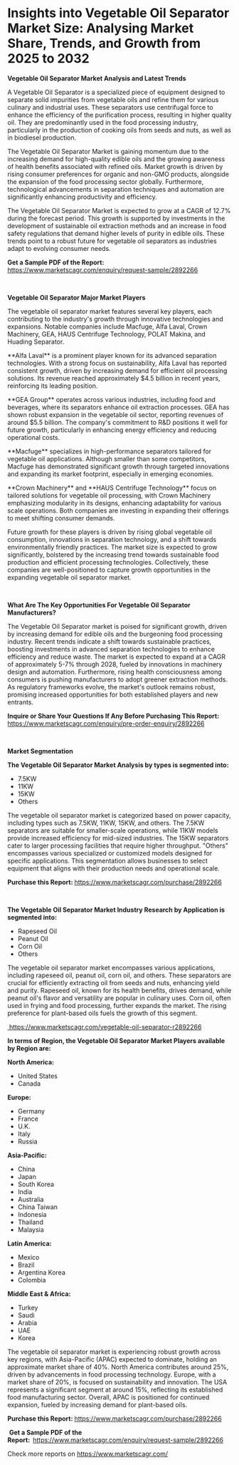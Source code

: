<p><h1>Insights into Vegetable Oil Separator Market Size: Analysing Market Share, Trends, and Growth from 2025 to 2032</h1></p><p><strong>Vegetable Oil Separator Market Analysis and Latest Trends</strong></p>
<p><p>A Vegetable Oil Separator is a specialized piece of equipment designed to separate solid impurities from vegetable oils and refine them for various culinary and industrial uses. These separators use centrifugal force to enhance the efficiency of the purification process, resulting in higher quality oil. They are predominantly used in the food processing industry, particularly in the production of cooking oils from seeds and nuts, as well as in biodiesel production.</p><p>The Vegetable Oil Separator Market is gaining momentum due to the increasing demand for high-quality edible oils and the growing awareness of health benefits associated with refined oils. Market growth is driven by rising consumer preferences for organic and non-GMO products, alongside the expansion of the food processing sector globally. Furthermore, technological advancements in separation techniques and automation are significantly enhancing productivity and efficiency.</p><p>The Vegetable Oil Separator Market is expected to grow at a CAGR of 12.7% during the forecast period. This growth is supported by investments in the development of sustainable oil extraction methods and an increase in food safety regulations that demand higher levels of purity in edible oils. These trends point to a robust future for vegetable oil separators as industries adapt to evolving consumer needs.</p></p>
<p><strong>Get a Sample PDF of the Report:&nbsp;</strong> <a href="https://www.marketscagr.com/enquiry/request-sample/2892266?utm_campaign=2946&utm_medium=2&utm_source=Github&utm_content=ia&utm_term=15032025&utm_id=vegetable-oil-separator">https://www.marketscagr.com/enquiry/request-sample/2892266</a></p>
<p>&nbsp;</p>
<p><strong>Vegetable Oil Separator Major Market Players</strong></p>
<p><p>The vegetable oil separator market features several key players, each contributing to the industry's growth through innovative technologies and expansions. Notable companies include Macfuge, Alfa Laval, Crown Machinery, GEA, HAUS Centrifuge Technology, POLAT Makina, and Huading Separator.</p><p>**Alfa Laval** is a prominent player known for its advanced separation technologies. With a strong focus on sustainability, Alfa Laval has reported consistent growth, driven by increasing demand for efficient oil processing solutions. Its revenue reached approximately $4.5 billion in recent years, reinforcing its leading position.</p><p>**GEA Group** operates across various industries, including food and beverages, where its separators enhance oil extraction processes. GEA has shown robust expansion in the vegetable oil sector, reporting revenues of around $5.5 billion. The company's commitment to R&D positions it well for future growth, particularly in enhancing energy efficiency and reducing operational costs.</p><p>**Macfuge** specializes in high-performance separators tailored for vegetable oil applications. Although smaller than some competitors, Macfuge has demonstrated significant growth through targeted innovations and expanding its market footprint, especially in emerging economies.</p><p>**Crown Machinery** and **HAUS Centrifuge Technology** focus on tailored solutions for vegetable oil processing, with Crown Machinery emphasizing modularity in its designs, enhancing adaptability for various scale operations. Both companies are investing in expanding their offerings to meet shifting consumer demands.</p><p>Future growth for these players is driven by rising global vegetable oil consumption, innovations in separation technology, and a shift towards environmentally friendly practices. The market size is expected to grow significantly, bolstered by the increasing trend towards sustainable food production and efficient processing technologies. Collectively, these companies are well-positioned to capture growth opportunities in the expanding vegetable oil separator market.</p></p>
<p>&nbsp;</p>
<p><strong>What Are The Key Opportunities For Vegetable Oil Separator Manufacturers?</strong></p>
<p><p>The Vegetable Oil Separator market is poised for significant growth, driven by increasing demand for edible oils and the burgeoning food processing industry. Recent trends indicate a shift towards sustainable practices, boosting investments in advanced separation technologies to enhance efficiency and reduce waste. The market is expected to expand at a CAGR of approximately 5-7% through 2028, fueled by innovations in machinery design and automation. Furthermore, rising health consciousness among consumers is pushing manufacturers to adopt greener extraction methods. As regulatory frameworks evolve, the market's outlook remains robust, promising increased opportunities for both established players and new entrants.</p></p>
<p><strong>Inquire or Share Your Questions If Any Before Purchasing This Report:</strong> <a href="https://www.marketscagr.com/enquiry/pre-order-enquiry/2892266?utm_campaign=2946&utm_medium=2&utm_source=Github&utm_content=ia&utm_term=15032025&utm_id=vegetable-oil-separator">https://www.marketscagr.com/enquiry/pre-order-enquiry/2892266</a></p>
<p>&nbsp;</p>
<p><strong>Market Segmentation</strong></p>
<p><strong>The Vegetable Oil Separator Market Analysis by types is segmented into:</strong></p>
<p><ul><li>7.5KW</li><li>11KW</li><li>15KW</li><li>Others</li></ul></p>
<p><p>The vegetable oil separator market is categorized based on power capacity, including types such as 7.5KW, 11KW, 15KW, and others. The 7.5KW separators are suitable for smaller-scale operations, while 11KW models provide increased efficiency for mid-sized industries. The 15KW separators cater to larger processing facilities that require higher throughput. "Others" encompasses various specialized or customized models designed for specific applications. This segmentation allows businesses to select equipment that aligns with their production needs and operational scale.</p></p>
<p><strong>Purchase this Report:&nbsp;</strong><a href="https://www.marketscagr.com/purchase/2892266?utm_campaign=2946&utm_medium=2&utm_source=Github&utm_content=ia&utm_term=15032025&utm_id=vegetable-oil-separator">https://www.marketscagr.com/purchase/2892266</a></p>
<p>&nbsp;</p>
<p><strong>The Vegetable Oil Separator Market Industry Research by Application is segmented into:</strong></p>
<p><ul><li>Rapeseed Oil</li><li>Peanut Oil</li><li>Corn Oil</li><li>Others</li></ul></p>
<p><p>The vegetable oil separator market encompasses various applications, including rapeseed oil, peanut oil, corn oil, and others. These separators are crucial for efficiently extracting oil from seeds and nuts, enhancing yield and purity. Rapeseed oil, known for its health benefits, drives demand, while peanut oil's flavor and versatility are popular in culinary uses. Corn oil, often used in frying and food processing, further expands the market. The rising preference for plant-based oils fuels the growth of this segment.</p></p>
<p><a href="https://www.marketscagr.com/vegetable-oil-separator-r2892266?utm_campaign=2946&utm_medium=2&utm_source=Github&utm_content=ia&utm_term=15032025&utm_id=vegetable-oil-separator">&nbsp;https://www.marketscagr.com/vegetable-oil-separator-r2892266</a></p>
<p><strong>In terms of Region, the Vegetable Oil Separator Market Players available by Region are:</strong></p>
<p>
    <p> <strong> North America: </strong>
        <ul>
            <li>United States</li>
            <li>Canada</li>
        </ul>
        </p> 
    <p> <strong> Europe: </strong>
        <ul>
            <li>Germany</li>
            <li>France</li>
            <li>U.K.</li>
            <li>Italy</li>
            <li>Russia</li>
        </ul>
        </p> 
    <p> <strong> Asia-Pacific: </strong>
        <ul>
            <li>China</li>
            <li>Japan</li>
            <li>South Korea</li>
            <li>India</li>
            <li>Australia</li>
            <li>China Taiwan</li>
            <li>Indonesia</li>
            <li>Thailand</li>
            <li>Malaysia</li>
        </ul>
        </p> 
    <p> <strong> Latin America: </strong>
        <ul>
            <li>Mexico</li>
            <li>Brazil</li>
            <li>Argentina Korea</li>
            <li>Colombia</li>
        </ul>
        </p> 
    <p> <strong> Middle East & Africa: </strong>
        <ul>
            <li>Turkey</li>
            <li>Saudi</li>
            <li>Arabia</li>
            <li>UAE</li>
            <li>Korea</li>
        </ul>
    </p>
    </p>
<p><p>The vegetable oil separator market is experiencing robust growth across key regions, with Asia-Pacific (APAC) expected to dominate, holding an approximate market share of 40%. North America contributes around 25%, driven by advancements in food processing technology. Europe, with a market share of 20%, is focused on sustainability and innovation. The USA represents a significant segment at around 15%, reflecting its established food manufacturing sector. Overall, APAC is positioned for continued expansion, fueled by increasing demand for plant-based oils.</p></p>
<p><strong>Purchase this Report: </strong><a href="https://www.marketscagr.com/purchase/2892266?utm_campaign=2946&utm_medium=2&utm_source=Github&utm_content=ia&utm_term=15032025&utm_id=vegetable-oil-separator">https://www.marketscagr.com/purchase/2892266</a></p>
<p>&nbsp;<strong>Get a Sample PDF of the Report:&nbsp;&nbsp;</strong><a href="https://www.marketscagr.com/enquiry/request-sample/2892266?utm_campaign=2946&utm_medium=2&utm_source=Github&utm_content=ia&utm_term=15032025&utm_id=vegetable-oil-separator">https://www.marketscagr.com/enquiry/request-sample/2892266</a></p>
<p><strong></strong></p>
<p>Check more reports on <a href="https://www.marketscagr.com/?utm_campaign=2946&utm_medium=2&utm_source=Github&utm_content=ia&utm_term=15032025&utm_id=vegetable-oil-separator">https://www.marketscagr.com/</a></p>